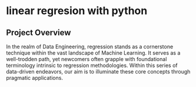 # linear regresion with python

## Project Overview

In the realm of Data Engineering, regression stands as a cornerstone technique within the vast landscape of Machine Learning. It serves as a well-trodden path, yet newcomers often grapple with foundational terminology intrinsic to regression methodologies. Within this series of data-driven endeavors, our aim is to illuminate these core concepts through pragmatic applications.
